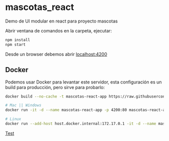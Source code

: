 # mascotas_react

Demo de UI modular en react para proyecto mascotas

Abrir ventana de comandos en la carpeta, ejecutar:

```bash
npm install
npm start
```

Desde un browser debemos abrir [localhost:4200](http://localhost:4200/)

## Docker

Podemos usar Docker para levantar este servidor, esta configuración es un build para producción, pero sirve para probarlo:

```bash
docker build --no-cache -t mascotas-react-app https://raw.githubusercontent.com/nmarsollier/mascotas_react_app/master/Dockerfile

# Mac || Windows
docker run -it -d --name mascotas-react-app -p 4200:80 mascotas-react-app

# Linux
docker run --add-host host.docker.internal:172.17.0.1 -it -d --name mascotas-react-app -p 4200:80 mascotas-react-app
```

[Test](http://localhost:4200/)
